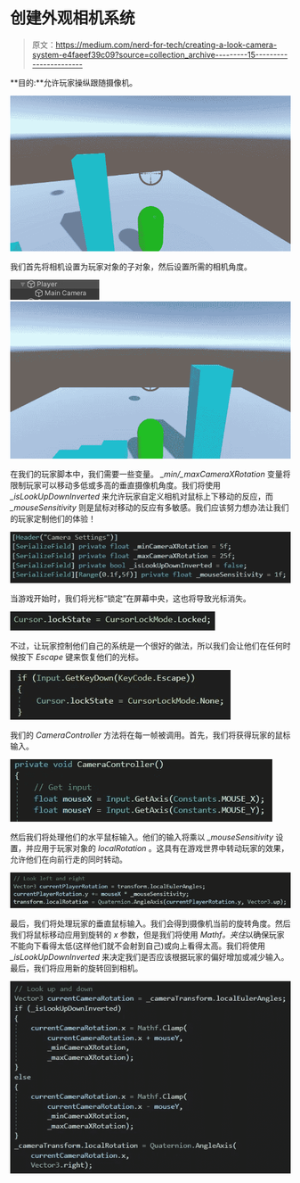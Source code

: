 # 创建外观相机系统

> 原文：<https://medium.com/nerd-for-tech/creating-a-look-camera-system-e4faeef39c09?source=collection_archive---------15----------------------->

**目的:**允许玩家操纵跟随摄像机。

![](img/93712f3a8ba481791eb176ff5ab373d4.png)

我们首先将相机设置为玩家对象的子对象，然后设置所需的相机角度。

![](img/75a18322afee6d1ae82f52dfa5b1a057.png)![](img/b1bbc09eb21da9d0c00c879b3d1afe08.png)

在我们的玩家脚本中，我们需要一些变量。 *_min/_maxCameraXRotation* 变量将限制玩家可以移动多低或多高的垂直摄像机角度。我们将使用 *_isLookUpDownInverted* 来允许玩家自定义相机对鼠标上下移动的反应，而 *_mouseSensitivity* 则是鼠标对移动的反应有多敏感。我们应该努力想办法让我们的玩家定制他们的体验！

![](img/22c2c50183da2c031573cd6af204494f.png)

当游戏开始时，我们将光标“锁定”在屏幕中央，这也将导致光标消失。

![](img/361a5449a342bd62cfab2d4442dc8e43.png)

不过，让玩家控制他们自己的系统是一个很好的做法，所以我们会让他们在任何时候按下 *Escape* 键来恢复他们的光标。

![](img/6d921c4686d19663113f47a1dd22d4e2.png)

我们的 *CameraController* 方法将在每一帧被调用。首先，我们将获得玩家的鼠标输入。

![](img/7bfa0385de02e8a296fba6ae44327fc1.png)

然后我们将处理他们的水平鼠标输入。他们的输入将乘以 *_mouseSensitivity* 设置，并应用于玩家对象的 *localRotation* 。这具有在游戏世界中转动玩家的效果，允许他们在向前行走的同时转动。

![](img/5828937190c9b45fba54fec4ad9d1622.png)

最后，我们将处理玩家的垂直鼠标输入。我们会得到摄像机当前的旋转角度。然后我们将鼠标移动应用到旋转的 *x* 参数，但是我们将使用 *Mathf。夹住*以确保玩家不能向下看得太低(这样他们就不会射到自己)或向上看得太高。我们将使用 *_isLookUpDownInverted* 来决定我们是否应该根据玩家的偏好增加或减少输入。最后，我们将应用新的旋转回到相机。

![](img/69eaa13bc329cf64bee6164e93c68c69.png)